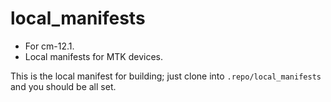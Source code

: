 # local_manifests

* For cm-12.1.
* Local manifests for MTK devices.

This is the local manifest for building; just clone into `.repo/local_manifests`
and you should be all set.

<!-- vim:set ai et ts=4 sw=4 sts=4 fenc=utf-8: -->
